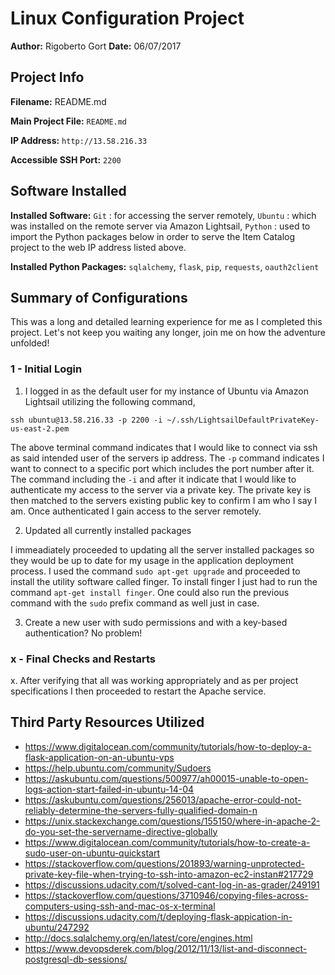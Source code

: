 # Linux Configuration Project
**Author:** Rigoberto Gort
**Date:** 06/07/2017

## Project Info
**Filename:** README.md

**Main Project File:** `README.md`

**IP Address:** `http://13.58.216.33`

**Accessible SSH Port:** `2200`

## Software Installed

**Installed Software:** `Git` : for accessing the server remotely, `Ubuntu` : which was installed on the remote server via Amazon Lightsail, `Python` : used to import the Python packages below in order to serve the Item Catalog project to the web IP address listed above.

**Installed Python Packages:** `sqlalchemy`, `flask`, `pip`, `requests`, `oauth2client`

## Summary of Configurations

This was a long and detailed learning experience for me as I completed this project. Let's not keep you waiting any longer, join me on how the adventure unfolded!

### 1 - Initial Login

1. I logged in as the default user for my instance of Ubuntu via Amazon Lightsail utilizing the following command,

`ssh ubuntu@13.58.216.33 -p 2200 -i ~/.ssh/LightsailDefaultPrivateKey-us-east-2.pem`

The above terminal command indicates that I would like to connect via ssh as said intended user of the servers ip address. The `-p` command indicates I want to connect to a specific port which includes the port number after it. The command including the `-i` and after it indicate that I would like to authenticate my access to the server via a private key. The private key is then matched to the servers existing public key to confirm I am who I say I am. Once authenticated I gain access to the server remotely.

2. Updated all currently installed packages

I immeadiately proceeded to updating all the server installed packages so they would be up to date for my usage in the application deployment process. I used the command `sudo apt-get upgrade` and proceeded to install the utility software called finger. To install finger I just had to run the command `apt-get install finger`. One could also run the previous command with the `sudo` prefix command as well just in case.

3. Create a new user with sudo permissions and with a key-based authentication? No problem!



### x - Final Checks and Restarts

x. After verifying that all was working appropriately and as per project specifications I then proceeded to restart the Apache service.

## Third Party Resources Utilized

- https://www.digitalocean.com/community/tutorials/how-to-deploy-a-flask-application-on-an-ubuntu-vps
- https://help.ubuntu.com/community/Sudoers
- https://askubuntu.com/questions/500977/ah00015-unable-to-open-logs-action-start-failed-in-ubuntu-14-04
- https://askubuntu.com/questions/256013/apache-error-could-not-reliably-determine-the-servers-fully-qualified-domain-n
- https://unix.stackexchange.com/questions/155150/where-in-apache-2-do-you-set-the-servername-directive-globally
- https://www.digitalocean.com/community/tutorials/how-to-create-a-sudo-user-on-ubuntu-quickstart
- https://stackoverflow.com/questions/201893/warning-unprotected-private-key-file-when-trying-to-ssh-into-amazon-ec2-instan#217729
- https://discussions.udacity.com/t/solved-cant-log-in-as-grader/249191
- https://stackoverflow.com/questions/3710946/copying-files-across-computers-using-ssh-and-mac-os-x-terminal
- https://discussions.udacity.com/t/deploying-flask-appication-in-ubuntu/247292
- http://docs.sqlalchemy.org/en/latest/core/engines.html
- https://www.devopsderek.com/blog/2012/11/13/list-and-disconnect-postgresql-db-sessions/